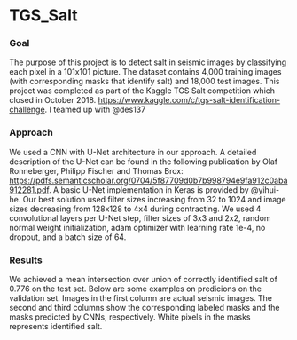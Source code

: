 # TGS_Salt

### Goal
The purpose of this project is to detect salt in seismic images by classifying each pixel in
a 101x101 picture. The dataset contains 4,000 training images (with corresponding masks that identify
salt) and 18,000 test images. This project was completed as part of the Kaggle TGS Salt competition 
which closed in October 2018. https://www.kaggle.com/c/tgs-salt-identification-challenge. I teamed up
with @des137

### Approach
We used a CNN with U-Net architecture in our approach. A detailed description of the U-Net can be found
in the following publication by Olaf Ronneberger, Philipp Fischer and Thomas Brox:
https://pdfs.semanticscholar.org/0704/5f87709d0b7b998794e9fa912c0aba912281.pdf. A basic U-Net implementation
in Keras is provided by @yihui-he. Our best solution used filter sizes increasing from 32 to 1024 and image 
sizes decreasing from 128x128 to 4x4 during contracting. We used 4 convolutional layers per U-Net step, filter
sizes of 3x3 and 2x2, random normal weight initialization, adam optimizer with learning rate 1e-4, no dropout,
and a batch size of 64.

### Results
We achieved a mean intersection over union of correctly identified salt of 0.776 on the test set. Below are some 
examples on predicions on the validation set. Images in the first column are actual seismic images. The second and 
third columns show the corresponding labeled masks and the masks predicted by CNNs, respectively. White pixels in 
the masks represents identified salt.

